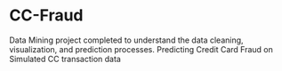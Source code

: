 # CC-Fraud
Data Mining project completed to understand the data cleaning, visualization, and prediction processes. Predicting Credit Card Fraud on Simulated CC transaction data
